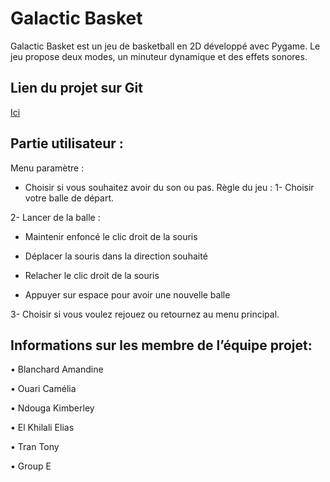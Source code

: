 # Galactic Basket
Galactic Basket est un jeu de basketball en 2D développé avec Pygame. Le jeu propose deux modes, un minuteur dynamique et des effets sonores. 

## Lien du projet sur Git
[Ici](https://github.com/EliasEK05/pygame.project.galactic.basket)

## Partie utilisateur : 
Menu paramètre : 
- Choisir si vous souhaitez avoir du son ou pas.
Règle du jeu : 
1- Choisir votre balle de départ.
  
2- Lancer de la balle :
  - Maintenir enfoncé le clic droit de la souris
    
  - Déplacer la souris dans la direction souhaité
    
  - Relacher le clic droit de la souris
    
  - Appuyer sur espace pour avoir une nouvelle balle
    
3- Choisir si vous voulez rejouez ou retournez au menu principal.

## Informations sur les membre de l’équipe projet: 
• Blanchard Amandine

• Ouari Camélia

• Ndouga Kimberley

• El Khilali Elias

• Tran Tony

• Group E
